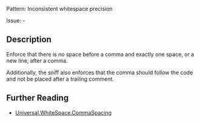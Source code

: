 Pattern: Inconsistent whitespace precision

Issue: -

## Description

Enforce that there is no space before a comma and exactly one space, or a new line, after a comma.

Additionally, the sniff also enforces that the comma should follow the code and not be placed after a trailing comment.

## Further Reading

* [Universal.WhiteSpace.CommaSpacing](https://github.com/PHPCSStandards/PHPCSExtra?tab=readme-ov-file#universalwhitespacecommaspacing-wrench-bar_chart-books)